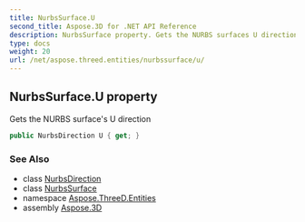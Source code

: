 ```yaml
---
title: NurbsSurface.U
second_title: Aspose.3D for .NET API Reference
description: NurbsSurface property. Gets the NURBS surfaces U direction
type: docs
weight: 20
url: /net/aspose.threed.entities/nurbssurface/u/
---
```

## NurbsSurface.U property

Gets the NURBS surface's U direction

```csharp
public NurbsDirection U { get; }
```

### See Also

* class [NurbsDirection](../../nurbsdirection/)
* class [NurbsSurface](../)
* namespace [Aspose.ThreeD.Entities](../../../aspose.threed.entities/)
* assembly [Aspose.3D](../../../)


